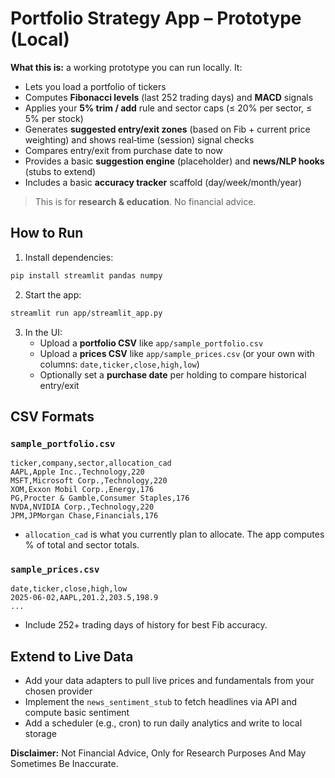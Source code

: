 
# Portfolio Strategy App – Prototype (Local)

**What this is:** a working prototype you can run locally. It:
- Lets you load a portfolio of tickers
- Computes **Fibonacci levels** (last 252 trading days) and **MACD** signals
- Applies your **5% trim / add** rule and sector caps (≤ 20% per sector, ≤ 5% per stock)
- Generates **suggested entry/exit zones** (based on Fib + current price weighting) and shows real‑time (session) signal checks
- Compares entry/exit from purchase date to now
- Provides a basic **suggestion engine** (placeholder) and **news/NLP hooks** (stubs to extend)
- Includes a basic **accuracy tracker** scaffold (day/week/month/year)

> This is for **research & education**. No financial advice.

## How to Run

1. Install dependencies:
```bash
pip install streamlit pandas numpy
```
2. Start the app:
```bash
streamlit run app/streamlit_app.py
```
3. In the UI:
   - Upload a **portfolio CSV** like `app/sample_portfolio.csv`
   - Upload a **prices CSV** like `app/sample_prices.csv` (or your own with columns: `date,ticker,close,high,low`)
   - Optionally set a **purchase date** per holding to compare historical entry/exit

## CSV Formats

### `sample_portfolio.csv`
```
ticker,company,sector,allocation_cad
AAPL,Apple Inc.,Technology,220
MSFT,Microsoft Corp.,Technology,220
XOM,Exxon Mobil Corp.,Energy,176
PG,Procter & Gamble,Consumer Staples,176
NVDA,NVIDIA Corp.,Technology,220
JPM,JPMorgan Chase,Financials,176
```
- `allocation_cad` is what you currently plan to allocate. The app computes % of total and sector totals.

### `sample_prices.csv`
```
date,ticker,close,high,low
2025-06-02,AAPL,201.2,203.5,198.9
...
```
- Include 252+ trading days of history for best Fib accuracy.

## Extend to Live Data
- Add your data adapters to pull live prices and fundamentals from your chosen provider
- Implement the `news_sentiment_stub` to fetch headlines via API and compute basic sentiment
- Add a scheduler (e.g., cron) to run daily analytics and write to local storage

**Disclaimer:** Not Financial Advice, Only for Research Purposes And May Sometimes Be Inaccurate.
